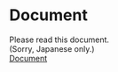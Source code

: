 # Document
Please read this document.  
(Sorry, Japanese only.)  
[Document](http://exment.net/docs/#/)

